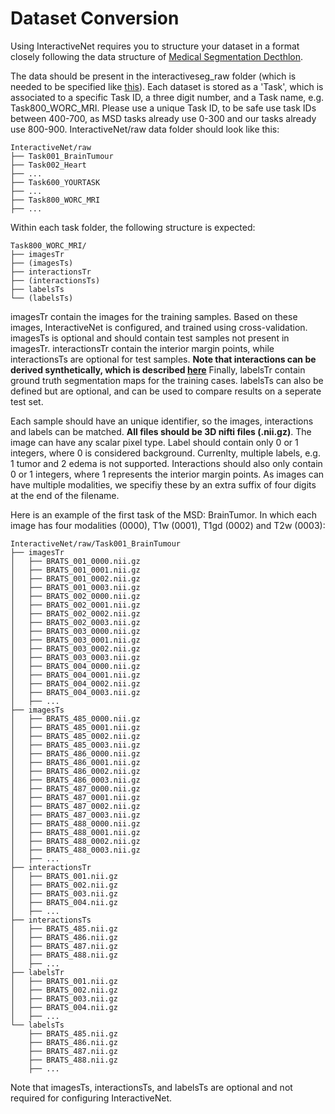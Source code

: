 # Dataset Conversion
Using InteractiveNet requires you to structure your dataset in a format closely following the data structure of [Medical Segmentation Decthlon](http://medicaldecathlon.com/).

The data should be present in the interactiveseg_raw folder (which is needed to be specified like [this](env_variables.md)). Each dataset is stored as a 'Task', which is associated to a specific Task ID, a three digit number, and a Task name, e.g. Task800_WORC_MRI. Please use a unique Task ID, to be safe use task IDs between 400-700, as MSD tasks already use 0-300 and our tasks already use 800-900. InteractiveNet/raw data folder should look like this:

    InteractiveNet/raw
    ├── Task001_BrainTumour
    ├── Task002_Heart
    ├── ...
    ├── Task600_YOURTASK
    ├── ...
    ├── Task800_WORC_MRI
    ├── ...
 
Within each task folder, the following structure is expected:

    Task800_WORC_MRI/
    ├── imagesTr
    ├── (imagesTs)
    ├── interactionsTr
    ├── (interactionsTs)
    ├── labelsTs
    └── (labelsTs)

imagesTr contain the images for the training samples. Based on these images, InteractiveNet is configured, and trained using cross-validation. imagesTs is optional and should contain test samples not present in imagesTr. interactionsTr contain the interior margin points, while interactionsTs are optional for test samples. **Note that interactions can be derived synthetically, which is described [here](synthetic_interactions.md)**  Finally, labelsTr contain ground truth segmentation maps for the training cases. labelsTs can also be defined but are optional, and can be used to compare results on a seperate test set.

Each sample should have an unique identifier, so the images, interactions and labels can be matched. **All files should be 3D nifti files (.nii.gz)**. The image can have any scalar pixel type. Label should contain only 0 or 1 integers, where 0 is considered background. Currenlty, multiple labels, e.g. 1 tumor and 2 edema is not supported. Interactions should also only contain 0 or 1 integers, where 1 represents the interior margin points. As images can have multiple modalities, we specifiy these by an extra suffix of four digits at the end of the filename.

Here is an example of the first task of the MSD: BrainTumor. In which each image has four modalities (0000), T1w (0001), T1gd (0002) and T2w (0003):

    InteractiveNet/raw/Task001_BrainTumour
    ├── imagesTr
    │   ├── BRATS_001_0000.nii.gz
    │   ├── BRATS_001_0001.nii.gz
    │   ├── BRATS_001_0002.nii.gz
    │   ├── BRATS_001_0003.nii.gz
    │   ├── BRATS_002_0000.nii.gz
    │   ├── BRATS_002_0001.nii.gz
    │   ├── BRATS_002_0002.nii.gz
    │   ├── BRATS_002_0003.nii.gz
    │   ├── BRATS_003_0000.nii.gz
    │   ├── BRATS_003_0001.nii.gz
    │   ├── BRATS_003_0002.nii.gz
    │   ├── BRATS_003_0003.nii.gz
    │   ├── BRATS_004_0000.nii.gz
    │   ├── BRATS_004_0001.nii.gz
    │   ├── BRATS_004_0002.nii.gz
    │   ├── BRATS_004_0003.nii.gz
    │   ├── ...
    ├── imagesTs
    │   ├── BRATS_485_0000.nii.gz
    │   ├── BRATS_485_0001.nii.gz
    │   ├── BRATS_485_0002.nii.gz
    │   ├── BRATS_485_0003.nii.gz
    │   ├── BRATS_486_0000.nii.gz
    │   ├── BRATS_486_0001.nii.gz
    │   ├── BRATS_486_0002.nii.gz
    │   ├── BRATS_486_0003.nii.gz
    │   ├── BRATS_487_0000.nii.gz
    │   ├── BRATS_487_0001.nii.gz
    │   ├── BRATS_487_0002.nii.gz
    │   ├── BRATS_487_0003.nii.gz
    │   ├── BRATS_488_0000.nii.gz
    │   ├── BRATS_488_0001.nii.gz
    │   ├── BRATS_488_0002.nii.gz
    │   ├── BRATS_488_0003.nii.gz
    │   ├── ...
    ├── interactionsTr
    │   ├── BRATS_001.nii.gz
    │   ├── BRATS_002.nii.gz
    │   ├── BRATS_003.nii.gz
    │   ├── BRATS_004.nii.gz
    │   ├── ...
    ├── interactionsTs
    │   ├── BRATS_485.nii.gz
    │   ├── BRATS_486.nii.gz
    │   ├── BRATS_487.nii.gz
    │   ├── BRATS_488.nii.gz
    │   ├── ...
    ├── labelsTr
    │   ├── BRATS_001.nii.gz
    │   ├── BRATS_002.nii.gz
    │   ├── BRATS_003.nii.gz
    │   ├── BRATS_004.nii.gz
    │   ├── ...
    └── labelsTs
        ├── BRATS_485.nii.gz
        ├── BRATS_486.nii.gz
        ├── BRATS_487.nii.gz
        ├── BRATS_488.nii.gz
        ├── ...

Note that imagesTs, interactionsTs, and labelsTs are optional and not required for configuring InteractiveNet.
